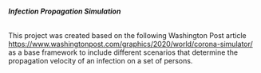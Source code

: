 ###### **Infection Propagation Simulation**

This project was created based on the following Washington Post article https://www.washingtonpost.com/graphics/2020/world/corona-simulator/ as a base framework to include different scenarios that determine the propagation velocity of an infection on a set of persons.

